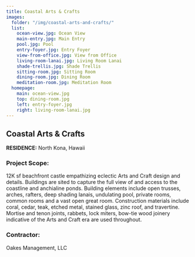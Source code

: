```yaml
---
title: Coastal Arts & Crafts
images:
  folder: "/img/coastal-arts-and-crafts/"
  list:
    ocean-view.jpg: Ocean View
    main-entry.jpg: Main Entry
    pool.jpg: Pool
    entry-foyer.jpg: Entry Foyer
    view-from-office.jpg: View from Office 
    living-room-lanai.jpg: Living Room Lanai
    shade-trellis.jpg: Shade Trellis
    sitting-room.jpg: Sitting Room
    dining-room.jpg: Dining Room
    meditation-room.jpg: Meditation Room
  homepage:
    main: ocean-view.jpg
    top: dining-room.jpg
    left: entry-foyer.jpg
    right: living-room-lanai.jpg
---
```

## Coastal Arts & Crafts

**RESIDENCE:** North Kona, Hawaii

### Project Scope:
12K sf beachfront
castle empathizing eclectic Arts and
Craft design and details. Buildings are
sited to capture the full view of and
access to the coastline and
anchialine ponds. Building elements
include open trusses, arches, rafters,
deep shading lanais, undulating pool,
private rooms, common rooms and a
vast open great room.
Construction materials include coral,
cedar, teak, etched metal, stained
glass, zinc roof, and travertine. Mortise
and tenon joints, rabbets, lock miters,
bow-tie wood joinery indicative of the
Arts and Craft era are used throughout.

### Contractor:
Oakes Management, LLC
